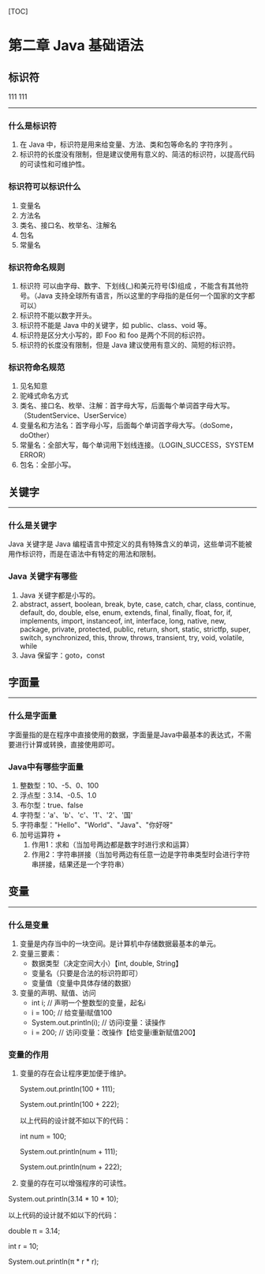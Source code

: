 [TOC]

<div style="page-break-after: always;"> </div>

# 第二章 Java 基础语法

## 标识符

<font title="blue"> 111 </font>111

------

### 什么是标识符

1. 在 Java 中，标识符是用来给变量、方法、类和包等命名的 <span alt="wavy"> 字符序列 </span>。
2. 标识符的长度没有限制，但是建议使用有意义的、简洁的标识符，以提高代码的可读性和可维护性。

### 标识符可以标识什么

1. 变量名
2. 方法名
3. 类名、接口名、枚举名、注解名
4. 包名
5. 常量名

### 标识符命名规则

1. 标识符 <span alt="wavy"> 可以由字母、数字、下划线(_)和美元符号($)组成 </span >，不能含有其他符号。（Java 支持全球所有语言，所以这里的字母指的是任何一个国家的文字都可以）
2. 标识符不能以数字开头。
3. 标识符不能是 Java 中的关键字，如 public、class、void 等。
4. 标识符是区分大小写的，即 Foo 和 foo 是两个不同的标识符。
5. 标识符的长度没有限制，但是 Java 建议使用有意义的、简短的标识符。

### 标识符命名规范

1. 见名知意
2. 驼峰式命名方式
3. 类名、接口名、枚举、注解：首字母大写，后面每个单词首字母大写。（StudentService、UserService）
4. 变量名和方法名：首字母小写，后面每个单词首字母大写。（doSome，doOther）
5. 常量名：全部大写，每个单词用下划线连接。（LOGIN_SUCCESS，SYSTEM ERROR）
6. 包名：全部小写。

## 关键字

------

### 什么是关键字

Java 关键字是 Java 编程语言中预定义的具有特殊含义的单词，这些单词不能被用作标识符，而是在语法中有特定的用法和限制。

### Java 关键字有哪些

1. Java 关键字都是小写的。
2. abstract, assert, boolean, break, byte, case, catch, char, class, continue, default, do, double, else, enum, extends, final, finally, float, for, if, implements, import, instanceof, int, interface, long, native, new, package, private, protected, public, return, short, static, strictfp, super, switch, synchronized, this, throw, throws, transient, try, void, volatile, while
3. Java 保留字：goto，const

## 字面量

------

### 什么是字面量

字面量指的是在程序中直接使用的数据，字面量是Java中最基本的表达式，不需要进行计算或转换，直接使用即可。

### Java中有哪些字面量

1. 整数型：10、-5、0、100
2. 浮点型：3.14、-0.5、1.0
3. 布尔型：true、false
4. 字符型：'a'、'b'、'c'、'1'、'2'、'国'
5. 字符串型："Hello"、"World"、"Java"、"你好呀"
6. 加号运算符 +
   1. 作用1：求和（当加号两边都是数字时进行求和运算）
   2. 作用2：字符串拼接（当加号两边有任意一边是字符串类型时会进行字符串拼接，结果还是一个字符串）

## 变量

------

### 什么是变量

1. 变量是内存当中的一块空间。是计算机中存储数据最基本的单元。
2. 变量三要素：
   - 数据类型（决定空间大小）【int, double, String】
   - 变量名（只要是合法的标识符即可）
   - 变量值（变量中具体存储的数据）
3. 变量的声明、赋值、访问
   - int i; // 声明一个整数型的变量，起名i
   - i = 100; // 给变量i赋值100
   - System.out.println(i); // 访问i变量：读操作
   - i = 200; // 访问i变量：改操作【给变量i重新赋值200】

### 变量的作用

1. 变量的存在会让程序更加便于维护。

   System.out.println(100 + 111);

   System.out.println(100 + 222);

   以上代码的设计就不如以下的代码：

   int num = 100;

   System.out.println(num + 111);

   System.out.println(num + 222);

2. 变量的存在可以增强程序的可读性。

System.out.println(3.14 * 10 * 10);

以上代码的设计就不如以下的代码：

double π = 3.14;

int r = 10;

System.out.println(π * r * r);

